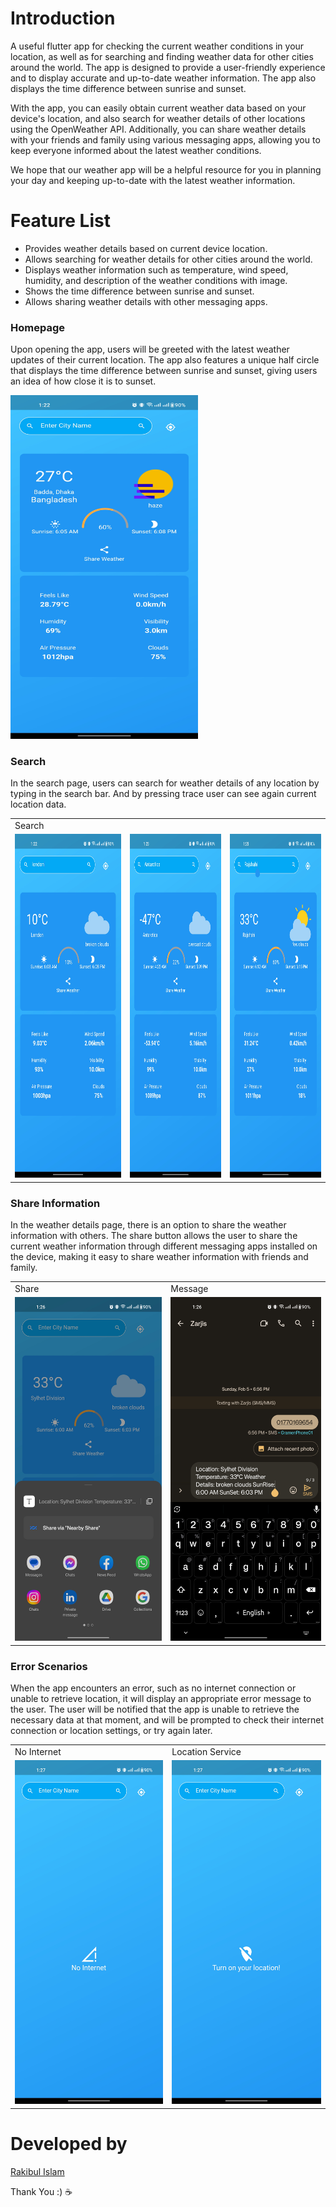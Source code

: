 # Introduction
A useful flutter app for checking the current weather conditions in your location, as well as for searching and finding weather data for other cities around the world. The app is designed to provide a user-friendly experience and to display accurate and up-to-date weather information. The app also displays the time difference between sunrise and sunset.

With the app, you can easily obtain current weather data based on your device's location, and also search for weather details of other locations using the OpenWeather API. Additionally, you can share weather details with your friends and family using various messaging apps, allowing you to keep everyone informed about the latest weather conditions.

We hope that our weather app will be a helpful resource for you in planning your day and keeping up-to-date with the latest weather information.

# Feature List
- Provides weather details based on current device location.
- Allows searching for weather details for other cities around the world.
- Displays weather information such as temperature, wind speed, humidity, and description of the weather conditions with image.
- Shows the time difference between sunrise and sunset.
- Allows sharing weather details with other messaging apps.

### Homepage
Upon opening the app, users will be greeted with the latest weather updates of their current location. The app also features a unique half circle that displays the time difference between sunrise and sunset, giving users an idea of how close it is to sunset.

<img src="https://github.com/Rakibul25/weather-app-flutter-/blob/main/screenshots/home.jpg" width="300" height="550">

### Search
In the search page, users can search for weather details of any location by typing in the search bar. And by pressing trace user can see again current location data.

<table>
  <tr>
     <td>Search</td>
  </tr>
  <tr>
    <td><img src="https://github.com/Rakibul25/weather-app-flutter-/blob/main/screenshots/london.jpg" width="300" height="550"></td>
    <td><img src="https://github.com/Rakibul25/weather-app-flutter-/blob/main/screenshots/antarctica.jpg" width="300" height="550"></td>
    <td><img src="https://github.com/Rakibul25/weather-app-flutter-/blob/main/screenshots/rajshahi.jpg" width="300" height="550"></td>
  </tr>
 </table>
 
 ### Share Information
 In the weather details page, there is an option to share the weather information with others. The share button allows the user to share the current weather information through different messaging apps installed on the device, making it easy to share weather information with friends and family.
 
 <table>
  <tr>
     <td>Share</td>
     <td>Message</td>
  </tr>
  <tr>
    <td><img src="https://github.com/Rakibul25/weather-app-flutter-/blob/main/screenshots/share.jpg" width="300" height="550"></td>
    <td><img src="https://github.com/Rakibul25/weather-app-flutter-/blob/main/screenshots/msg.jpg" width="300" height="550"></td>
  </tr>
 </table>
 
 ### Error Scenarios
 When the app encounters an error, such as no internet connection or unable to retrieve location, it will display an appropriate error message to the user. The user will be notified that the app is unable to retrieve the necessary data at that moment, and will be prompted to check their internet connection or location settings, or try again later.
 
 <table>
  <tr>
     <td>No Internet</td>
     <td>Location Service</td>
  </tr>
  <tr>
    <td><img src="https://github.com/Rakibul25/weather-app-flutter-/blob/main/screenshots/nointernet.jpg" width="300" height="550"></td>
    <td><img src="https://github.com/Rakibul25/weather-app-flutter-/blob/main/screenshots/location.jpg" width="300" height="550"></td>
  </tr>
 </table>

# Developed by
[Rakibul Islam](https://github.com/Rakibul25)

Thank You :) ☕
